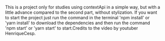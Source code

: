 
This is a project only for studies using contextApi in a simple way, but with a little advance compared to the second part, without stylization. If you want to start the project just run the command in the terminal 'npm install' or 'yarn install' to download the dependencies and then run the command 'npm start' or 'yarn start' to start.Credits to the video by youtuber HenriqueCesp. 
